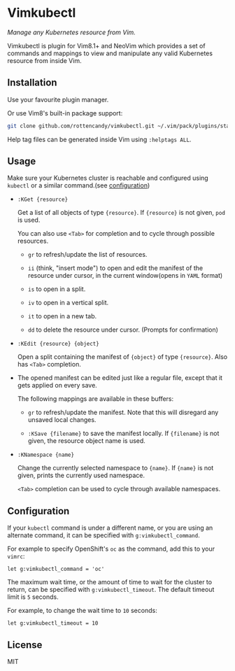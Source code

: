 Vimkubectl
======

_Manage any Kubernetes resource from Vim._

Vimkubectl is plugin for Vim8.1+ and NeoVim which provides a set of commands and mappings to view and manipulate any valid Kubernetes resource from inside Vim.


Installation
------------

Use your favourite plugin manager.

Or use Vim8's built-in package support:
```sh
git clone github.com/rottencandy/vimkubectl.git ~/.vim/pack/plugins/start/vimkubectl
```

Help tag files can be generated inside Vim using `:helptags ALL`.


Usage
-----

Make sure your Kubernetes cluster is reachable and configured using `kubectl` or a similar command.(see [configuration](#configuration))

- `:KGet {resource}`

  Get a list of all objects of type `{resource}`. If `{resource}` is not given, `pod` is used.

  You can also use `<Tab>` for completion and to cycle through possible resources.

  - `gr` to refresh/update the list of resources.

  - `ii` (think, "insert mode") to open and edit the manifest of the resource under cursor, in the current window(opens in `YAML` format)

  - `is` to open in a split.

  - `iv` to open in a vertical split.

  - `it` to open in a new tab.

  - `dd` to delete the resource under cursor. (Prompts for confirmation)

- `:KEdit {resource} {object}`

  Open a split containing the manifest of `{object}` of type `{resource}`. Also has `<Tab>` completion.

- The opened manifest can be edited just like a regular file, except that it gets applied on every save.

  The following mappings are available in these buffers:

  - `gr` to refresh/update the manifest. Note that this will disregard any unsaved local changes.

  - `:KSave {filename}` to save the manifest locally. If `{filename}` is not given, the resource object name is used.

- `:KNamespace {name}`

  Change the currently selected namespace to `{name}`. If `{name}` is not given, prints the currently used namespace.

  `<Tab>` completion can be used to cycle through available namespaces.

Configuration
------------

If your `kubectl` command is under a different name, or you are using an alternate command, it can be specified with `g:vimkubectl_command`.

For example to specify OpenShift's `oc` as the command, add this to your `vimrc`:
```
let g:vimkubectl_command = 'oc'
```

The maximum wait time, or the amount of time to wait for the cluster to return, can be specified with `g:vimkubectl_timeout`. The default timeout limit is `5` seconds.

For example, to change the wait time to `10` seconds:
```
let g:vimkubectl_timeout = 10
```


License
-------

MIT
